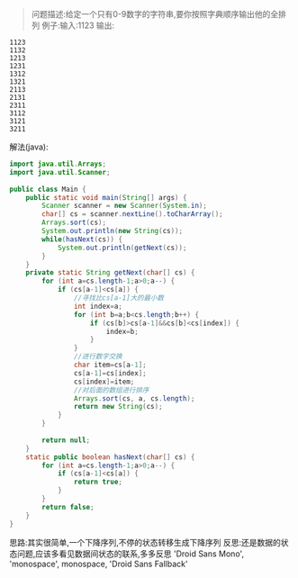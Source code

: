 > 问题描述:给定一个只有0-9数字的字符串,要你按照字典顺序输出他的全排列
例子:输入:1123
输出:
```
1123
1132
1213
1231
1312
1321
2113
2131
2311
3112
3121
3211
```
解法(java):
```java
import java.util.Arrays;
import java.util.Scanner;
 
public class Main {
	public static void main(String[] args) {
		Scanner scanner = new Scanner(System.in);
		char[] cs = scanner.nextLine().toCharArray();
		Arrays.sort(cs);
		System.out.println(new String(cs));
		while(hasNext(cs)) {
			System.out.println(getNext(cs));
		}
	}
	private static String getNext(char[] cs) {
		for (int a=cs.length-1;a>0;a--) {
			if (cs[a-1]<cs[a]) {
				//寻找比cs[a-1]大的最小数
				int index=a;
				for (int b=a;b<cs.length;b++) {
					if (cs[b]>cs[a-1]&&cs[b]<cs[index]) {
						index=b;
					}
				}
				//进行数字交换
				char item=cs[a-1];
				cs[a-1]=cs[index];
				cs[index]=item;
				//对后面的数组进行排序
				Arrays.sort(cs, a, cs.length);
				return new String(cs);
			}
		}
		
		return null;
	}
	static public boolean hasNext(char[] cs) {
		for (int a=cs.length-1;a>0;a--) {
			if (cs[a-1]<cs[a]) {
				return true;
			}
		}
		return false;
	}
}
```
思路:其实很简单,一个下降序列,不停的状态转移生成下降序列
反思:还是数据的状态问题,应该多看见数据间状态的联系,多多反思
'Droid Sans Mono', 'monospace', monospace, 'Droid Sans Fallback'